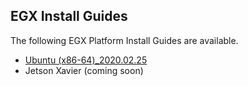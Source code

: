 ## EGX Install Guides

The following EGX Platform Install Guides are available.

- [Ubuntu (x86-64)_2020.02.25](https://github.com/erikbohnhorst/EGX-DIY-Node-Stack/blob/master/Install%20Guides/Ubuntu(x86-64)_2020.02.25.md)
- Jetson Xavier (coming soon)
